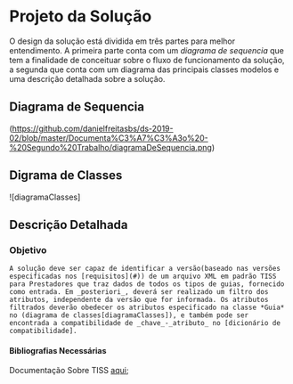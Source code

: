 # Projeto da Solução

O design da solução está dividida em três partes para melhor entendimento. A primeira parte conta com um _diagrama de sequencia_ que tem a finalidade de conceituar sobre o fluxo de funcionamento da solução, a segunda que conta com um diagrama das principais classes modelos e uma descrição detalhada sobre a solução. 

## Diagrama de Sequencia
(https://github.com/danielfreitasbs/ds-2019-02/blob/master/Documenta%C3%A7%C3%A3o%20-%20Segundo%20Trabalho/diagramaDeSequencia.png)

## Digrama de Classes
![diagramaClasses]

## Descrição Detalhada

### Objetivo
    A solução deve ser capaz de identificar a versão(baseado nas versões especificadas nos [requisitos](#)) de um arquivo XML em padrão TISS para Prestadores que traz dados de todos os tipos de guias, fornecido como entrada. Em _posteriori_, deverá ser realizado um filtro dos atributos, independente da versão que for informada. Os atributos filtrados deverão obedecer os atributos especificado na classe *Guia* no (diagrama de classes[diagramaClasses]), e também pode ser encontrada a compatibilidade de _chave_-_atributo_ no [dicionário de compatibilidade].

#### Bibliografias Necessárias

Documentação Sobre TISS [aqui](http://www.ans.gov.br/prestadores/tiss-troca-de-informacao-de-saude-suplementar/);